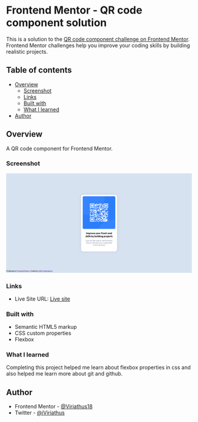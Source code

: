 # Frontend Mentor - QR code component solution

This is a solution to the [QR code component challenge on Frontend Mentor](https://www.frontendmentor.io/challenges/qr-code-component-iux_sIO_H). Frontend Mentor challenges help you improve your coding skills by building realistic projects. 

## Table of contents

- [Overview](#overview)
  - [Screenshot](#screenshot)
  - [Links](#links)
  - [Built with](#built-with)
  - [What I learned](#what-i-learned)
- [Author](#author)


## Overview

A QR code component for Frontend Mentor.

### Screenshot

![screenshot](screenshot.png)


### Links

- Live Site URL: [Live site](https://viriathus18.github.io/QR-CODE/)


### Built with

- Semantic HTML5 markup
- CSS custom properties
- Flexbox

### What I learned

Completing this project helped me learn about flexbox properties in css and also helped me learn more about git and github. 

## Author

- Frontend Mentor - [@Viriathus18](https://www.frontendmentor.io/profile/Viriathus18)
- Twitter - [@iViriathus](https://www.twitter.com/iViriathus)

